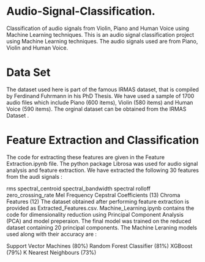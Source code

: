 # Audio-Signal-Classification.
Classification of audio signals from Violin, Piano and Human Voice using Machine Learning techniques.  This is an audio signal classification project using Machine Learning techniques. The audio signals used are from Piano, Violin and Human Voice.

# Data Set
The dataset used here is part of the famous IRMAS dataset, that is compiled by Ferdinand Fuhrmann in his PhD Thesis. We have used a sample of 1700 audio files which include Piano (600 items), Violin (580 items) and Human Voice (590 items). The orginal dataset can be obtained from the IRMAS Dataset .

# Feature Extraction and Classification
The code for extracting these features are given in the Feature Extraction.ipynb file. The python package Librosa was used for audio signal analysis and feature extraction. We have extracted the following 30 features from the audi signals :

rms
spectral_centroid
spectral_bandwidth
spectral rolloff
zero_crossing_rate
Mel Frequency Cepstral Coefficients (13)
Chroma Features (12)
The dataset obtained after performing feature extraction is provided as Extracted_Features.csv. Machine_Learning.ipynb contains the code for dimensionality reduction using Principal Component Analysis (PCA) and model preperaion. The final model was trained on the reduced dataset containing 20 principal components. The Machine Leraning models used along with their accuracy are :

Support Vector Machines (80%)
Random Forest Classifier (81%)
XGBoost (79%)
K Nearest Neighbours (73%)
